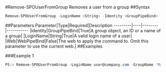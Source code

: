 #Remove-SPOUserFromGroup
Removes a user from a group
##Syntax
```powershell
Remove-SPOUserFromGroup -LoginName <String> -Identity <GroupPipeBind> [-Web <WebPipeBind>]
```


##Parameters
Parameter|Type|Required|Description
---------|----|--------|-----------
|Identity|GroupPipeBind|True|A group object, an ID or a name of a group|
|LoginName|String|True|A valid login name of a user|
|Web|WebPipeBind|False|The web to apply the command to. Omit this parameter to use the current web.|
##Examples

###Example 1
```powershell
PS:> Remove-SPOUserFromGroup -LoginName user@company.com -GroupName 'Marketing Site Members'
```

